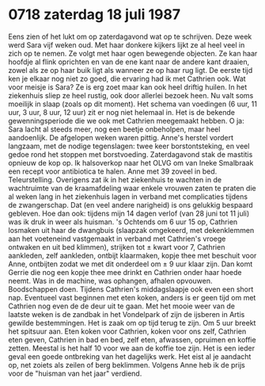 # 0718 zaterdag 18 juli 1987
Eens zien of het lukt om op zaterdagavond wat op te schrijven. Deze week werd Sara vijf weken oud. Met haar donkere kijkers lijkt ze al heel veel in zich op te nemen. Ze volgt met haar ogen bewegende objecten. Ze kan haar hoofdje al flink oprichten en van de ene kant naar de andere kant draaien, zowel als ze op haar buik ligt als wanneer ze op haar rug ligt. De eerste tijd ken je elkaar nog niet zo goed, die ervaring had ik met Cathrien ook. Wat voor meisje is Sara? Ze is erg zoet maar kan ook heel driftig huilen. In het ziekenhuis sliep ze heel rustig, ook door allerlei bezoek heen. Nu valt soms moeilijk in slaap (zoals op dit moment). Het schema van voedingen (6 uur, 11 uur, 3 uur, 8 uur, 12 uur) zit er nog niet helemaal in. Het is de bekende gewenningsperiode die we ook met Cathrien meegemaakt hebben. O ja: Sara lacht al steeds meer, nog een beetje onbeholpen, maar heel aandoenlijk. 
De afgelopen weken waren pittig. Anne's herstel vordert langzaam, met de nodige tegenslagen: twee keer borstontsteking, en veel gedoe rond het stoppen met borstvoeding. Zaterdagavond stak de mastitis opnieuw de kop op. Ik halsoverkop naar het OLVG om van Ineke Smalbraak een recept voor antibiotica te halen. Anne met 39 zoveel in bed. Teleurstelling. Overigens zat ik in het ziekenhuis te wachten in de wachtruimte van de kraamafdeling waar enkele vrouwen zaten te praten die al weken lang in het ziekenhuis lagen in verband met complicaties tijdens de zwangerschap. Dat (en veel andere narigheid) is ons gelukkig bespaard gebleven. Hoe dan ook: tijdens mijn 14 dagen verlof (van 28 juni tot 11 juli) was ik druk in weer als huisman. 's Ochtends om 6 uur 15 op, Cathrien losmaken uit haar de dwangbuis (slaapzak omgekeerd, met dekenklemmen aan het voeteneind vastgemaakt in verband met Cathrien's vroege ontwaken en uit bed klimmen), strijken tot ± kwart voor 7, Cathrien aankleden, zelf aankleden, ontbijt klaarmaken, kopje thee met beschuit voor Anne, ontbijten zodat we met dit onderdeel om ± 9 uur klaar zijn. Dan komt Gerrie die nog een kopje thee mee drinkt en Cathrien onder haar hoede neemt. Was in de machine, was ophangen, afhalen opvouwen. Boodschappen doen. Tijdens Cathrien's middagslaapje ook even een short nap. Eventueel vast beginnen met eten koken, anders is er geen tijd om met Cathrien nog even de de deur uit te gaan. Met het mooie weer van de laatste weken is de zandbak in het Vondelpark of zijn de ijsberen in Artis gewilde bestemmingen. Het is zaak om op tijd terug te zijn. Om 5 uur breekt het spitsuur aan. Eten koken voor Cathrien, koken voor ons zelf, Cathrien eten geven, Cathrien in bad en bed, zelf eten, afwassen, opruimen en koffie zetten. Meestal is het half 10 voor we aan de koffie toe zijn. Het is een ieder geval een goede ontbreking van het dagelijks werk. Het eist al je aandacht op, net zoiets als zeilen of berg beklimmen. Volgens Anne heb ik de prijs voor de "huisman van het jaar" verdiend.